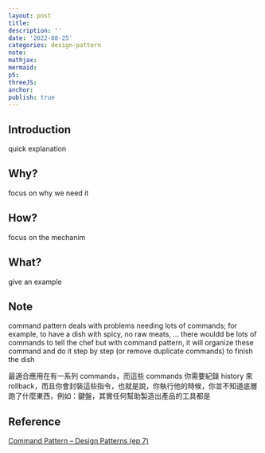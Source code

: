 ```yaml
---
layout: post
title:
description: ''
date: '2022-08-25'
categories: design-pattern
note:
mathjax:
mermaid:
p5:
threeJS:
anchor:
publish: true
---
```


## Introduction

quick explanation

## Why?

focus on why we need it

## How?

focus on the mechanim

## What?

give an example

## Note

command pattern deals with problems needing lots of commands; for example, to have a dish with spicy, no raw meats, ... there wouldd be lots of commands to tell the chef but with command pattern, it will organize these command and do it step by step (or remove duplicate commands) to finish the dish

最適合應用在有一系列 commands，而這些 commands 你需要紀錄 history 來 rollback，而且你會封裝這些指令，也就是說，你執行他的時候，你並不知道底層跑了什麼東西，例如：鍵盤，其實任何幫助製造出產品的工具都是

## Reference

[Command Pattern – Design Patterns (ep 7)](https://www.youtube.com/watch?v=9qA5kw8dcSU&list=PLrhzvIcii6GNjpARdnO4ueTUAVR9eMBpc&index=7)

